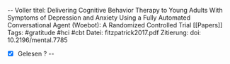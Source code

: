 --
Voller titel: Delivering Cognitive Behavior Therapy to Young Adults With
Symptoms of Depression and Anxiety Using a Fully Automated
Conversational Agent (Woebot): A Randomized Controlled Trial
[[Papers]]
Tags: #gratitude #hci #cbt 
Datei: fitzpatrick2017.pdf
Zitierung: doi: 10.2196/mental.7785
- [x] Gelesen ?
--

